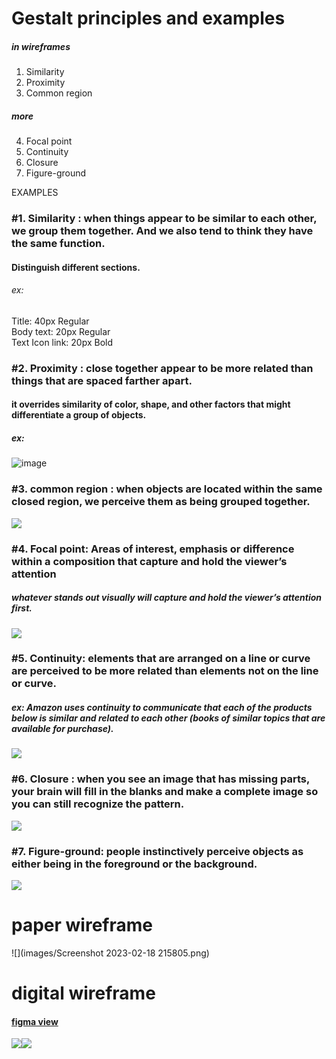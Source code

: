 
# Gestalt principles and examples
##### in wireframes 
1. Similarity
2. Proximity
3. Common region

##### more
4. Focal point
5. Continuity
6. Closure
7. Figure-ground


EXAMPLES
### #1. <B>Similarity</B> : when things appear to be similar to each other, we group them together. And we also tend to think they have the same function. 
#### Distinguish different sections. 
###### ex: 
Title: 40px Regular
<BR/>Body text: 20px Regular
<BR/>Text Icon link: 20px Bold

### #2. <B>Proximity</B> : close together appear to be more related than things that are spaced farther apart. 
####  it overrides similarity of color, shape, and other factors that might differentiate a group of objects.
##### ex: 
![image](https://github.com/minj2/ux-study/blob/19694319dae631b231e125a799f4b5949590d970/CRS3-02-Creating-paper-and-digital-wireframe/mjlee/images/j-teemgwQc-rXnpoMHHPmQ_88dae6027fd14d6fa2da6eb090273af1_Graphic-updates-7-.svg)

### #3. <B>common region</B> : when objects are located within the same closed region, we perceive them as being grouped together. 
![](https://github.com/minj2/ux-study/blob/dc24d46f10a917f0e5972e7224ce1a3586268d91/CRS3-02-Creating-paper-and-digital-wireframe/mjlee/images/1_8mS1pxvK0Fgs8kSWy7DXCg.webp)


### #4. Focal point: Areas of interest, emphasis or difference within a composition that capture and hold the viewer’s attention
#####  whatever stands out visually will capture and hold the viewer’s attention first.
![](https://github.com/minj2/ux-study/blob/bd237eb9c15216addf85745232a28f431c139ced/CRS3-02-Creating-paper-and-digital-wireframe/mjlee/images/1_6aMlhTUwaa5V7h22H1ehKQ.webp)

### #5. Continuity:  elements that are arranged on a line or curve are perceived to be more related than elements not on the line or curve.
##### ex: Amazon uses continuity to communicate that each of the products below is similar and related to each other (books of similar topics that are available for purchase).
![](https://github.com/minj2/ux-study/blob/a6fececda6820f3ad79c1f2910978831fb6185dd/CRS3-02-Creating-paper-and-digital-wireframe/mjlee/images/amazon-recommendation-630x228.png)


### #6. Closure : when you see an image that has missing parts, your brain will fill in the blanks and make a complete image so you can still recognize the pattern.
![](https://github.com/minj2/ux-study/blob/c60c2e8e69c447d9797cfa23a44e6f69e8a3294d/CRS3-02-Creating-paper-and-digital-wireframe/mjlee/images/zendesk-funding-circle-logos-630x357.png)

### #7. Figure-ground: people instinctively perceive objects as either being in the foreground or the background.
![](https://github.com/minj2/ux-study/blob/c60c2e8e69c447d9797cfa23a44e6f69e8a3294d/CRS3-02-Creating-paper-and-digital-wireframe/mjlee/images/apple-figure-ground_0.jpg)


# paper wireframe
![](images/Screenshot 2023-02-18 215805.png)

# digital wireframe

#### [figma view](https://www.figma.com/proto/Iwyedlwl7NoGH7wX2GWoU4/google-UX-study?page-id=0%3A1&node-id=2%3A37&viewport=29%2C586%2C0.93&scaling=scale-down&starting-point-node-id=1%3A4)



![](https://github.com/minj2/ux-study/blob/c58b0f724ca71fb24aab735964857f4710250292/CRS3-02-Creating-paper-and-digital-wireframe/mjlee/images/wireframe%2001.png)![](https://github.com/minj2/ux-study/blob/c58b0f724ca71fb24aab735964857f4710250292/CRS3-02-Creating-paper-and-digital-wireframe/mjlee/images/wireframe%2002.png)
